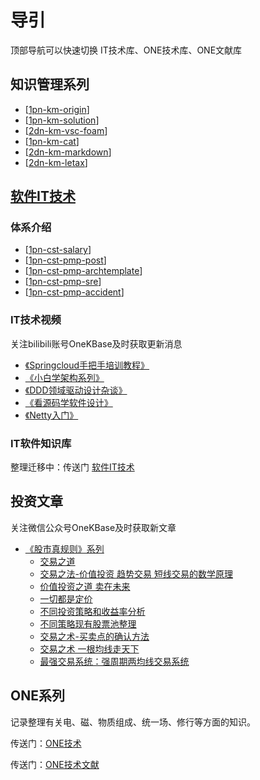 
# 导引

顶部导航可以快速切换 IT技术库、ONE技术库、ONE文献库

## 知识管理系列

- [[1pn-km-origin]]
- [[1pn-km-solution]]
- [[2dn-km-vsc-foam]] 
- [[1pn-km-cat]]
- [[2dn-km-markdown]]
- [[2dn-km-letax]]

## [软件IT技术](./kb-cst/readme.md)

### 体系介绍

- [[1pn-cst-salary]]
- [[1pn-cst-pmp-post]]
- [[1pn-cst-pmp-archtemplate]]
- [[1pn-cst-pmp-sre]]
- [[1pn-cst-pmp-accident]]

### IT技术视频

关注bilibili账号OneKBase及时获取更新消息

- [《Springcloud手把手培训教程》](https://space.bilibili.com/505668382/channel/collectiondetail?sid=912428)
- [《小白学架构系列》](https://space.bilibili.com/505668382/channel/collectiondetail?sid=1533932)
- [《DDD领域驱动设计杂谈》](https://space.bilibili.com/505668382/channel/collectiondetail?sid=1748818)
- [《看源码学软件设计》](https://space.bilibili.com/505668382/channel/collectiondetail?sid=1769041)
- [《Netty入门》](https://space.bilibili.com/505668382/channel/collectiondetail?sid=1685254)

### IT软件知识库

整理迁移中：传送门 [软件IT技术](./kb-cst/readme.md)

## 投资文章

关注微信公众号OneKBase及时获取新文章

- [《股市真规则》系列](https://mp.weixin.qq.com/mp/appmsgalbum?__biz=MzIzNTEwNDM5Mg==&action=getalbum&album_id=2928826699511857155#wechat_redirect)
  - [交易之道](https://mp.weixin.qq.com/s/x0k2K_ykMSWIzAqVqEJaJA)
  - [交易之法-价值投资 趋势交易 短线交易的数学原理](https://mp.weixin.qq.com/s/eMRB4g-XyYDlrGGADhkABg)
  - [价值投资之道 卖在未来](https://mp.weixin.qq.com/s/pZQE6NihPAXxwJvplXJ7-w)
  - [一切都是定价](https://mp.weixin.qq.com/s/Ajkx7dhyiWt0jQ8RLZsYIQ)
  - [不同投资策略和收益率分析](https://mp.weixin.qq.com/s/e6bNlEEOU-DGR2qufihWUA)
  - [不同策略现有股票池整理](https://mp.weixin.qq.com/s/SJrsZ7msCHuUh9OX6WjSWQ)
  - [交易之术-买卖点的确认方法](https://mp.weixin.qq.com/s/Kbyg3OYqMPJRnD4-l1y8qQ)
  - [交易之术 一根均线走天下](https://mp.weixin.qq.com/s/pwwlMYNA6LjJPYXV-KF3GQ)
  - [最强交易系统：强周期两均线交易系统](https://mp.weixin.qq.com/s/C6VFIakM6tmREmE9kCnDrw)

## ONE系列

记录整理有关电、磁、物质组成、统一场、修行等方面的知识。

传送门：[ONE技术](/kb-one/)

传送门：[ONE技术文献](/kb-sci-book/)

[//begin]: # "Autogenerated link references for markdown compatibility"
[1pn-km-origin]: kb-km/1pn-km-origin.md "知识管理原初理论"
[1pn-km-solution]: kb-km/1pn-km-solution.md "知识管理落地方案"
[2dn-km-vsc-foam]: kb-km/2dn-km-vsc-foam.md "知识管理Foam使用说明"
[1pn-km-cat]: kb-km/1pn-km-cat.md "知识管理标签属性分类"
[2dn-km-markdown]: kb-km/2dn-km-markdown.md "markdown基础"
[2dn-km-letax]: kb-km/2dn-km-letax.md "LaTeX 的 Markdown 语法"
[1pn-cst-salary]: kb-cst/9-1pmp/1pn-cst-salary.md "IT行业薪资和工作内容介绍"
[1pn-cst-pmp-post]: kb-cst/9-1pmp/1pn-cst-pmp-post.md "IT软件行业岗位说明"
[1pn-cst-pmp-archtemplate]: kb-cst/9-1pmp/1pn-cst-pmp-archtemplate.md "IT项目架构设计文档编写规范"
[1pn-cst-pmp-sre]: kb-cst/9-1pmp/1pn-cst-pmp-sre.md "SRE&SLO"
[1pn-cst-pmp-accident]: kb-cst/9-1pmp/1pn-cst-pmp-accident.md "经典生产事故"
[//end]: # "Autogenerated link references"